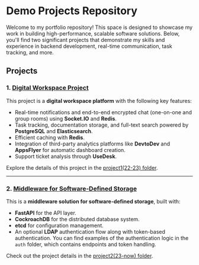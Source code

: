 # Demo Projects Repository

Welcome to my portfolio repository! This space is designed to showcase my work in building high-performance, scalable software solutions. Below, you'll find two significant projects that demonstrate my skills and experience in backend development, real-time communication, task tracking, and more.

## Projects

### 1. [Digital Workspace Project](./project1(22-23))

This project is a **digital workspace platform** with the following key features:

- Real-time notifications and end-to-end encrypted chat (one-on-one and group rooms) using **Socket.IO** and **Redis**.
- Task tracking, documentation storage, and full-text search powered by **PostgreSQL** and **Elasticsearch**.
- Efficient caching with **Redis**.
- Integration of third-party analytics platforms like **DevtoDev** and **AppsFlyer** for automatic dashboard creation.
- Support ticket analysis through **UseDesk**.

Explore the details of this project in the [project1(22-23) folder](./project1(22-23)).

---

### 2. [Middleware for Software-Defined Storage](./project2(23-now))

This is a **middleware solution for software-defined storage**, built with:

- **FastAPI** for the API layer.
- **CockroachDB** for the distributed database system.
- **etcd** for configuration management.
- An optional **LDAP** authentication flow along with token-based authentication. You can find examples of the authentication logic in the `auth` folder, which contains endpoints and token handling.

Check out the project details in the [project2(23-now) folder](./project2(23-now)).
